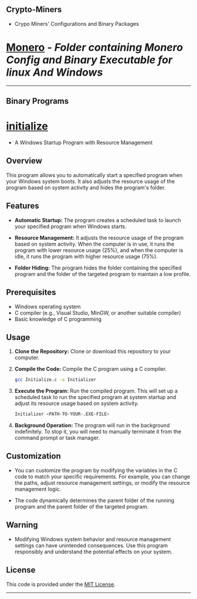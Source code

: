 ## Crypto-Miners

- Crypo Miners' Configurations and Binary Packages

# [Monero](https://github.com/briviamoon/Crypto-Miners/MONERO/) - *Folder containing Monero Config and Binary Executable for linux And Windows*

------

## Binary Programs

# [initialize](./Initialize)

- A Windows Startup Program with Resource Management

## Overview

This program allows you to automatically start a specified program when your Windows system boots. It also adjusts the resource usage of the program based on system activity and hides the program's folder.

## Features

- **Automatic Startup:** The program creates a scheduled task to launch your specified program when Windows starts.

- **Resource Management:** It adjusts the resource usage of the program based on system activity. When the computer is in use, it runs the program with lower resource usage (25%), and when the computer is idle, it runs the program with higher resource usage (75%).

- **Folder Hiding:** The program hides the folder containing the specified program and the folder of the targeted program to maintain a low profile.

## Prerequisites

- Windows operating system
- C compiler (e.g., Visual Studio, MinGW, or another suitable compiler)
- Basic knowledge of C programming

## Usage

1. **Clone the Repository:** Clone or download this repository to your computer.

2. **Compile the Code:** Compile the C program using a C compiler.

   ```sh
   gcc Initialize.c -o Initializer
   ```

3. **Execute the Program:** Run the compiled program. This will set up a scheduled task to run the specified program at system startup and adjust its resource usage based on system activity.

   ```sh
   Initializer <PATH-TO-YOUR-.EXE-FILE>
   ```

4. **Background Operation:** The program will run in the background indefinitely. To stop it, you will need to manually terminate it from the command prompt or task manager.

## Customization

- You can customize the program by modifying the variables in the C code to match your specific requirements. For example, you can change the paths, adjust resource management settings, or modify the resource management logic.

- The code dynamically determines the parent folder of the running program and the parent folder of the targeted program.

## Warning

- Modifying Windows system behavior and resource management settings can have unintended consequences. Use this program responsibly and understand the potential effects on your system.

## License

This code is provided under the [MIT License](LICENSE).

------
